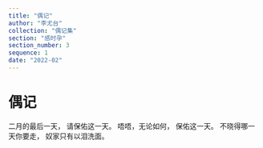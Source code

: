 ```yaml
---
title: "偶记"
author: "李尤台"
collection: "偶记集"
section: "感时孕"
section_number: 3
sequence: 1
date: "2022-02"
---
```


# 偶记

二月的最后一天，
请保佑这一天。
唔唔，无论如何，
保佑这一天。
不晓得哪一天你要走，
奴家只有以泪洗面。
